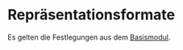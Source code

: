 # Repräsentationsformate

Es gelten die Festlegungen aus dem [Basismodul](https://simplifier.net/guide/ImplementierungsleitfadenIsiK-Basismodul/UebergreifendeFestlegungenRepraesentationsformate).
